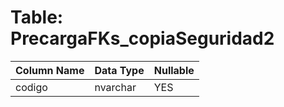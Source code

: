 # Table: PrecargaFKs_copiaSeguridad2

| Column Name | Data Type | Nullable |
|-------------|-----------|----------|
| codigo | nvarchar | YES |
